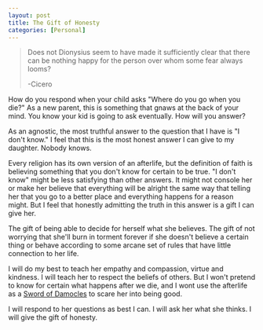 ```yaml
---
layout: post
title: The Gift of Honesty  
categories: [Personal]
---
```

  
> Does not Dionysius seem to have made it sufficiently clear that there can be nothing happy for the person over whom some fear always looms?
> 
> -Cicero

How do you respond when your child asks "Where do you go when you die?" As a new parent, this is something that gnaws at the back of your mind. You know your kid is going to ask eventually. How will you answer?

As an agnostic, the most truthful answer to the question that I have is "I don't know." I feel that this is the most honest answer I can give to my daughter. Nobody knows.

Every religion has its own version of an afterlife, but the definition of faith is believing something that you don't know for certain to be true. "I don't know" might be less satisfying than other answers. It might not console her or make her believe that everything will be alright the same way that telling her that you go to a better place and everything happens for a reason might. But I feel that honestly admitting the truth in this answer is a gift I can give her.

The gift of being able to decide for herself what she believes. The gift of not worrying that she'll burn in torment forever if she doesn't believe a certain thing or behave according to some arcane set of rules that have little connection to her life.

I will do my best to teach her empathy and compassion, virtue and kindness. I will teach her to respect the beliefs of others. But I won't pretend to know for certain what happens after we die, and I wont use the afterlife as a <a href="http://en.wikipedia.org/wiki/Damocles">Sword of Damocles</a> to scare her into being good.

I will respond to her questions as best I can. I will ask her what she thinks. I will give the gift of honesty.
